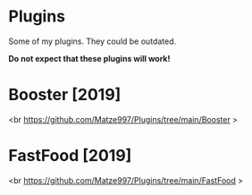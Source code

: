 # Plugins
Some of my plugins.
They could be outdated.

**Do not expect that these plugins will work!**

# Booster [2019]
<br https://github.com/Matze997/Plugins/tree/main/Booster >

# FastFood [2019]
<br https://github.com/Matze997/Plugins/tree/main/FastFood >

